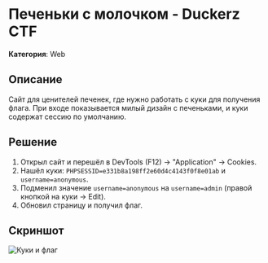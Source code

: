 # Печеньки с молочком - Duckerz CTF 
**Категория**: Web  

## Описание
Сайт для ценителей печенек, где нужно работать с куки для получения флага. При входе показывается милый дизайн с печеньками, и куки содержат сессию по умолчанию.

## Решение
1. Открыл сайт и перешёл в DevTools (F12) → "Application" → Cookies.
2. Нашёл куки: `PHPSESSID=e331b8a198ff2e60d4c4143f0f8e01ab` и `username=anonymous`.
3. Подменил значение `username=anonymous` на `username=admin` (правой кнопкой на куки → Edit).
4. Обновил страницу и получил флаг.

## Скриншот
![Куки и флаг]()
